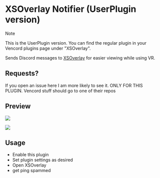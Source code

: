 # XSOverlay Notifier (UserPlugin version)

> [!NOTE]
> This is the UserPlugin version. You can find the regular plugin in your Vencord plugins page under "XSOverlay".

Sends Discord messages to [XSOverlay](https://store.steampowered.com/app/1173510/XSOverlay/) for easier viewing while using VR.

## Requests?
If you open an issue here I am more likely to see it. ONLY FOR THIS PLUGIN. Vencord stuff should go to one of their repos

## Preview

![](https://github.com/Vendicated/Vencord/assets/24845294/205d2055-bb4a-44e4-b7e3-265391bccd40)

![](https://github.com/Vendicated/Vencord/assets/24845294/f15eff61-2d52-4620-bcab-808ecb1606d2)

## Usage
- Enable this plugin
- Set plugin settings as desired
- Open XSOverlay
- get ping spammed
